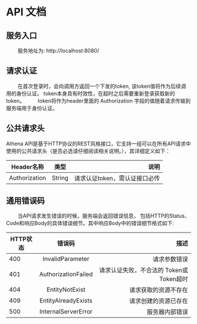 # API 文档

## 服务入口
&nbsp;&nbsp;&nbsp;&nbsp;&nbsp;&nbsp;&nbsp;&nbsp;服务地址为: http://localhost:8080/

## 请求认证
&nbsp;&nbsp;&nbsp;&nbsp;&nbsp;&nbsp;&nbsp;&nbsp;在首次登录时，会向调用方返回一个下发的token, 该token值将作为后续调用的身份认证。
token本身具有时效性，在超时之后需要重新登录获取新的token。
&nbsp;&nbsp;&nbsp;&nbsp;&nbsp;&nbsp;&nbsp;&nbsp;token将作为header里面的 Authorization 字段的值随着请求传输到服务端用于身份认证。

## 公共请求头
Athena API是基于HTTP协议的REST风格接口，它支持一组可以在所有API请求中使用的公共请求头（是否必选请仔细阅读相关说明。），其详细定义如下：

| Header名称       |   类型      |         说明        |
| --------------- |:----------:| ------------------:|
| Authorization   |  String    |   请求认证token，需认证接口必传|


## 通用错误码
&nbsp;&nbsp;&nbsp;&nbsp;&nbsp;&nbsp;&nbsp;&nbsp;当API请求发生错误的时候，服务端会返回错误信息，
  包括HTTP的Status、Code和响应Body的具体错误细节。其中响应Body中的错误细节格式如下:

| HTTP状态   |       错误码    |   描述           |
| ----------|:--------------:|----------------:|
|  400 |    InvalidParameter | 请求参数错误      |
|  401 |    AuthorizationFailed | 请求认证失败，不合法的 Token或 Token超时 |
|  404 |    EntityNotExist | 请求获取的资源不存在 |
|  409 |    EntityAlreadyExists | 请求创建的资源已存在 |
|  500 |    InternalServerError | 服务器内部错误 |
